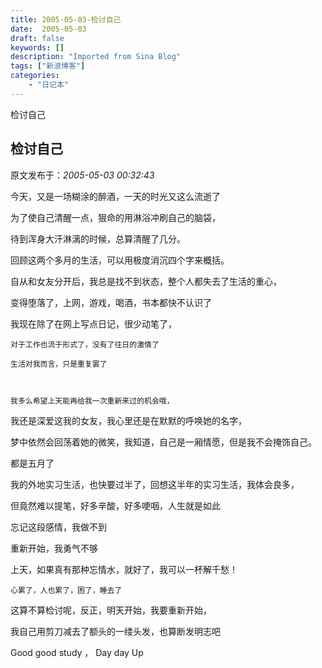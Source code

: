 ```yaml
---
title: 2005-05-03-检讨自己
date:  2005-05-03
draft: false
keywords: []
description: "Imported from Sina Blog"
tags: ["新浪博客"]
categories: 
    - "日记本"
---
```

检讨自己
## 检讨自己

 原文发布于：*2005-05-03 00:32:43*

 今天，又是一场糊涂的醉酒，一天的时光又这么流逝了

为了使自己清醒一点，狠命的用淋浴冲刷自己的脑袋，

待到浑身大汗淋漓的时候，总算清醒了几分。

  回顾这两个多月的生活，可以用极度消沉四个字来概括。

自从和女友分开后，我总是找不到状态，整个人都失去了生活的重心，

变得堕落了，上网，游戏，喝酒，书本都快不认识了

  我现在除了在网上写点日记，很少动笔了，

    对于工作也流于形式了，没有了往日的激情了

    生活对我而言，只是重复罢了

 

    我多么希望上天能再给我一次重新来过的机会哦，

我还是深爱这我的女友，我心里还是在默默的呼唤她的名字，

梦中依然会回荡着她的微笑，我知道，自己是一厢情愿，但是我不会掩饰自己。

   都是五月了

   我的外地实习生活，也快要过半了，回想这半年的实习生活，我体会良多，

但竟然难以提笔，好多辛酸，好多哽咽，人生就是如此

   忘记这段感情，我做不到

  重新开始，我勇气不够

   上天，如果真有那种忘情水，就好了，我可以一杯解千愁！

    心累了，人也累了，困了，睡去了

这算不算检讨呢，反正，明天开始，我要重新开始，

我自己用剪刀减去了额头的一缕头发，也算断发明志吧

   Good good  study  ， Day day Up

 

  

 


